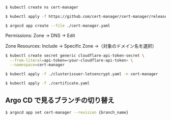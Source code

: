 ```sh
$ kubectl create ns cert-manager
```

```sh
$ kubectl apply -f https://github.com/cert-manager/cert-manager/releases/download/v1.17.1/cert-manager.crds.yaml -n cert-manager
```

```sh
$ argocd app create --file ./cert-manager.yaml
```

Permissions:
Zone → DNS → Edit

Zone Resources:
Include → Specific Zone →（対象のドメイン名を選択）

```sh
$ kubectl create secret generic cloudflare-api-token-secret \
  --from-literal=api-token=<your-cloudflare-api-token> \
  --namespace=cert-manager
```

```sh
$ kubectl apply -f ./clusterissuer-letsencrypt.yaml -n cert-manager
```

```sh
$ kubectl apply -f ./certificate.yaml
```

## Argo CD で見るブランチの切り替え

```sh
$ argocd app set cert-manager --revision {branch_name}
```
